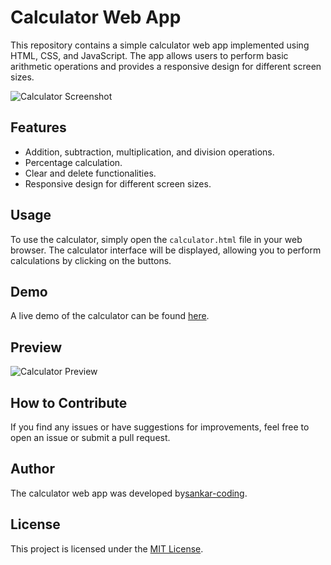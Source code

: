 # Calculator Web App

This repository contains a simple calculator web app implemented using HTML, CSS, and JavaScript. The app allows users to perform basic arithmetic operations and provides a responsive design for different screen sizes.

![Calculator Screenshot](https://i.ibb.co/RD6LFtW/Screenshot-20230623-113644.jpg)

## Features

- Addition, subtraction, multiplication, and division operations.
- Percentage calculation.
- Clear and delete functionalities.
- Responsive design for different screen sizes.

## Usage

To use the calculator, simply open the `calculator.html` file in your web browser. The calculator interface will be displayed, allowing you to perform calculations by clicking on the buttons.

## Demo

A live demo of the calculator can be found [here](https://sankar-coder.w3spaces.com/calculator/).

## Preview

![Calculator Preview](https://i.ibb.co/RD6LFtW/Screenshot-20230623-113644.jpg)

## How to Contribute

If you find any issues or have suggestions for improvements, feel free to open an issue or submit a pull request.

## Author

The calculator web app was developed by[sankar-coding](https://github.com/sankar-coding).

## License

This project is licensed under the [MIT License](LICENSE).
